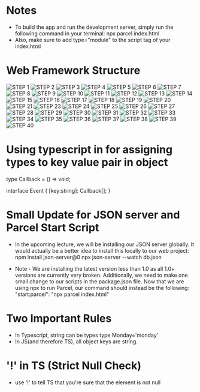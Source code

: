 # Notes

- To build the app and run the development server, simply run the following command in your terminal:
  npx parcel index.html
- Also, make sure to add type="module" to the script tag of your index.html
  <script type="module" src="./src/index.ts"></script>

# Web Framework Structure

![STEP 1](./images/image-1.png)
![STEP 2](./images/image-2.png)
![STEP 3](./images/image-3.png)
![STEP 4](./images/image-4.png)
![STEP 5](./images/image-5.png)
![STEP 6](./images/image-6.png)
![STEP 7](./images/image-7.png)
![STEP 8](./images/image-8.png)
![STEP 9](./images/image-9.png)
![STEP 10](./images/image-10.png)
![STEP 11](./images/image-11.png)
![STEP 12](./images/image-12.png)
![STEP 13](./images/image-13.png)
![STEP 14](./images/image-14.png)
![STEP 15](./images/image-15.png)
![STEP 16](./images/image-16.png)
![STEP 17](./images/image-17.png)
![STEP 18](./images/image-18.png)
![STEP 19](./images/image-19.png)
![STEP 20](./images/image-20.png)
![STEP 21](./images/image-21.png)
![STEP 23](./images/image-23.png)
![STEP 24](./images/image-24.png)
![STEP 25](./images/image-25.png)
![STEP 26](./images/image-26.png)
![STEP 27](./images/image-27.png)
![STEP 28](./images/image-28.png)
![STEP 29](./images/image-29.png)
![STEP 30](./images/image-30.png)
![STEP 31](./images/image-31.png)
![STEP 32](./images/image-32.png)
![STEP 33](./images/image-33.png)
![STEP 34](./images/image-34.png)
![STEP 35](./images/image-35.png)
![STEP 36](./images/image-36.png)
![STEP 37](./images/image-37.png)
![STEP 38](./images/image-38.png)
![STEP 39](./images/image-39.png)
![STEP 40](./images/image-40.png)

# Using typescript in for assigning types to key value pair in object

type Callback = () => void;

interface Event {
[key:string]: Callback[];
}

# Small Update for JSON server and Parcel Start Script

- In the upcoming lecture, we will be installing our JSON server globally. It would actually be a better idea to
  install this locally to our web project:
  npm install json-server@0
  npx json-server --watch db.json

- Note - We are installing the latest version less than 1.0 as all 1.0+ versions are currently very broken.
  Additionally, we need to make one small change to our scripts in the package.json file. Now that we are using npx to run Parcel, our command should instead be the following:
  "start:parcel": "npx parcel index.html"

# Two Important Rules

- In Typescript, string can be types
  type Monday='monday'
- In JS(and therefore TS), all object keys are string.

# '!' in TS (Strict Null Check)

- use '!' to tell TS that you're sure that the element is not null
